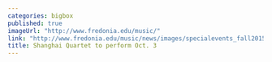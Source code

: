 ```yaml
---
categories: bigbox
published: true
imageUrl: "http://www.fredonia.edu/music/"
link: "http://www.fredonia.edu/music/news/images/specialevents_fall2015_1.jpg"
title: Shanghai Quartet to perform Oct. 3
---
```



